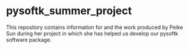 # pysoftk_summer_project
This repository contains information for and the work produced by Peike Sun during her project in which she has helped us develop our pysoftk software package.  
